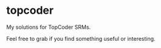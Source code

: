 # topcoder

My solutions for TopCoder SRMs.

Feel free to grab if you find something useful or interesting.
